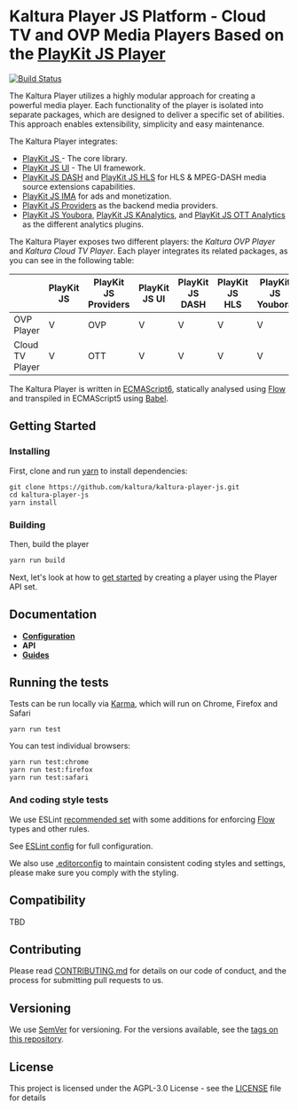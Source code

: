# Kaltura Player JS Platform - Cloud TV and OVP Media Players Based on the [PlayKit JS Player]

[![Build Status](https://travis-ci.org/kaltura/kaltura-player-js.svg?branch=master)](https://travis-ci.org/kaltura/kaltura-player-js)

The Kaltura Player utilizes a highly modular approach for creating a powerful media player.
Each functionality of the player is isolated into separate packages, which are designed to deliver a specific set of abilities.
This approach enables extensibility, simplicity and easy maintenance.

The Kaltura Player integrates:
* [PlayKit JS ](https://github.com/kaltura/playkit-js) - The core library.
* [PlayKit JS UI](https://github.com/kaltura/playkit-js-ui) - The UI framework.
* [PlayKit JS DASH](https://github.com/kaltura/playkit-js-dash) and [PlayKit JS HLS](https://github.com/kaltura/playkit-js-hls) for HLS & MPEG-DASH media source extensions capabilities.
* [PlayKit JS IMA](https://github.com/kaltura/playkit-js-ima) for ads and monetization.
* [PlayKit JS Providers](https://github.com/kaltura/playkit-js-providers) as the backend media providers.
* [PlayKit JS Youbora](https://github.com/kaltura/playkit-js-youbora), [PlayKit JS KAnalytics](https://github.com/kaltura/playkit-js-kanalytics), and [PlayKit JS OTT Analytics](https://github.com/kaltura/playkit-js-ott-analytics) as the different analytics plugins.

The Kaltura Player exposes two different players: the *Kaltura OVP Player* and *Kaltura Cloud TV Player*. Each player integrates its related packages, as you can see in the following table:


|  | PlayKit JS | PlayKit JS Providers|PlayKit JS UI| PlayKit JS DASH | PlayKit JS HLS| PlayKit JS Youbora |  PlayKit JS KAnalytics|  PlayKit JS OTT Analytics|
| --- |---|---|---|---|---|---| ---| --- |
| OVP Player | V | OVP | V | V | V | V | V |  |
|  Cloud TV Player | V |  OTT | V | V | V | V |  | V | 

The Kaltura Player is written in [ECMAScript6], statically analysed using [Flow] and transpiled in ECMAScript5 using [Babel]. 

[Flow]: https://flow.org/
[ECMAScript6]: https://github.com/ericdouglas/ES6-Learning#articles--tutorials
[Babel]: https://babeljs.io
[Playkit JS Player]: https://github.com/kaltura/playkit-js

## Getting Started

### Installing

First, clone and run [yarn] to install dependencies:

[yarn]: https://yarnpkg.com/lang/en/

```
git clone https://github.com/kaltura/kaltura-player-js.git
cd kaltura-player-js
yarn install
```

### Building

Then, build the player

```javascript
yarn run build
```

Next, let's look at how to [get started](./docs/player-setup.md) by creating a player using the Player API set.

## Documentation

* [**Configuration**](./docs/configuration.md)
* **API**
* [**Guides**](./docs/guides.md)

## Running the tests

Tests can be run locally via [Karma], which will run on Chrome, Firefox and Safari

[Karma]: https://karma-runner.github.io/1.0/index.html
```
yarn run test
```

You can test individual browsers:
```
yarn run test:chrome
yarn run test:firefox
yarn run test:safari
```

### And coding style tests

We use ESLint [recommended set](http://eslint.org/docs/rules/) with some additions for enforcing [Flow] types and other rules.

See [ESLint config](.eslintrc.json) for full configuration.

We also use [.editorconfig](.editorconfig) to maintain consistent coding styles and settings, please make sure you comply with the styling.


## Compatibility

TBD

## Contributing

Please read [CONTRIBUTING.md](https://gist.github.com/PurpleBooth/b24679402957c63ec426) for details on our code of conduct, and the process for submitting pull requests to us.

## Versioning

We use [SemVer](http://semver.org/) for versioning. For the versions available, see the [tags on this repository](https://github.com/kaltura/playkit-js-providers/tags). 

## License

This project is licensed under the AGPL-3.0 License - see the [LICENSE](LICENSE) file for details
